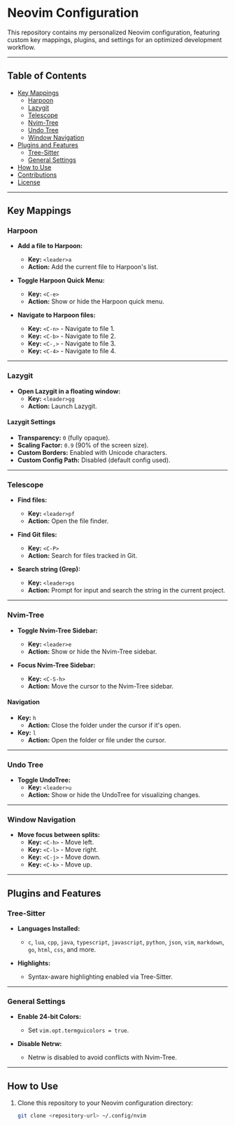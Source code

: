 # Neovim Configuration

This repository contains my personalized Neovim configuration, featuring custom key mappings, plugins, and settings for an optimized development workflow.

---

## Table of Contents
- [Key Mappings](#key-mappings)
  - [Harpoon](#harpoon)
  - [Lazygit](#lazygit)
  - [Telescope](#telescope)
  - [Nvim-Tree](#nvim-tree)
  - [Undo Tree](#undo-tree)
  - [Window Navigation](#window-navigation)
- [Plugins and Features](#plugins-and-features)
  - [Tree-Sitter](#tree-sitter)
  - [General Settings](#general-settings)
- [How to Use](#how-to-use)
- [Contributions](#contributions)
- [License](#license)

---

## Key Mappings

### Harpoon
- **Add a file to Harpoon:**
  - **Key:** `<leader>a`
  - **Action:** Add the current file to Harpoon's list.

- **Toggle Harpoon Quick Menu:**
  - **Key:** `<C-e>`
  - **Action:** Show or hide the Harpoon quick menu.

- **Navigate to Harpoon files:**
  - **Key:** `<C-n>` - Navigate to file 1.
  - **Key:** `<C-b>` - Navigate to file 2.
  - **Key:** `<C-,>` - Navigate to file 3.
  - **Key:** `<C-4>` - Navigate to file 4.

---

### Lazygit
- **Open Lazygit in a floating window:**
  - **Key:** `<leader>gg`
  - **Action:** Launch Lazygit.

#### Lazygit Settings
- **Transparency:** `0` (fully opaque).
- **Scaling Factor:** `0.9` (90% of the screen size).
- **Custom Borders:** Enabled with Unicode characters.
- **Custom Config Path:** Disabled (default config used).

---

### Telescope
- **Find files:**
  - **Key:** `<leader>pf`
  - **Action:** Open the file finder.

- **Find Git files:**
  - **Key:** `<C-P>`
  - **Action:** Search for files tracked in Git.

- **Search string (Grep):**
  - **Key:** `<leader>ps`
  - **Action:** Prompt for input and search the string in the current project.

---

### Nvim-Tree
- **Toggle Nvim-Tree Sidebar:**
  - **Key:** `<leader>e`
  - **Action:** Show or hide the Nvim-Tree sidebar.

- **Focus Nvim-Tree Sidebar:**
  - **Key:** `<C-S-h>`
  - **Action:** Move the cursor to the Nvim-Tree sidebar.

#### Navigation
- **Key:** `h`
  - **Action:** Close the folder under the cursor if it's open.
- **Key:** `l`
  - **Action:** Open the folder or file under the cursor.

---

### Undo Tree
- **Toggle UndoTree:**
  - **Key:** `<leader>u`
  - **Action:** Show or hide the UndoTree for visualizing changes.

---

### Window Navigation
- **Move focus between splits:**
  - **Key:** `<C-h>` - Move left.
  - **Key:** `<C-l>` - Move right.
  - **Key:** `<C-j>` - Move down.
  - **Key:** `<C-k>` - Move up.

---

## Plugins and Features

### Tree-Sitter
- **Languages Installed:**
  - `c`, `lua`, `cpp`, `java`, `typescript`, `javascript`, `python`, `json`, `vim`, `markdown`, `go`, `html`, `css`, and more.

- **Highlights:**
  - Syntax-aware highlighting enabled via Tree-Sitter.

---

### General Settings
- **Enable 24-bit Colors:**
  - Set `vim.opt.termguicolors = true`.

- **Disable Netrw:**
  - Netrw is disabled to avoid conflicts with Nvim-Tree.

---

## How to Use

1. Clone this repository to your Neovim configuration directory:
   ```bash
   git clone <repository-url> ~/.config/nvim
